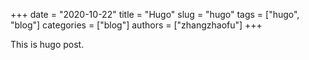 +++ 
date = "2020-10-22"
title = "Hugo"
slug = "hugo" 
tags = ["hugo", "blog"]
categories = ["blog"]
authors = ["zhangzhaofu"]
+++

This is hugo post.
